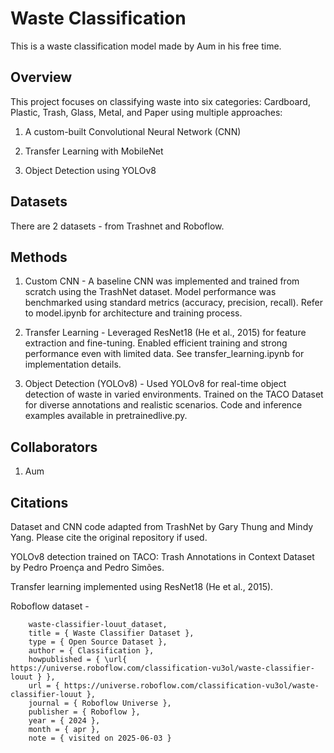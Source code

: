 # Waste Classification

This is a waste classification model made by Aum in his free time. 

## Overview

This project focuses on classifying waste into six categories: Cardboard, Plastic, Trash, Glass, Metal, and Paper using multiple approaches:

1. A custom-built Convolutional Neural Network (CNN)

2. Transfer Learning with MobileNet

3. Object Detection using YOLOv8

## Datasets

There are 2 datasets - from Trashnet and Roboflow.

## Methods

1. Custom CNN - 
A baseline CNN was implemented and trained from scratch using the TrashNet dataset.
Model performance was benchmarked using standard metrics (accuracy, precision, recall).
Refer to model.ipynb for architecture and training process.

2. Transfer Learning - 
Leveraged ResNet18 (He et al., 2015) for feature extraction and fine-tuning.
Enabled efficient training and strong performance even with limited data.
See transfer_learning.ipynb for implementation details.


3. Object Detection (YOLOv8) - 
Used YOLOv8 for real-time object detection of waste in varied environments.
Trained on the TACO Dataset for diverse annotations and realistic scenarios.
Code and inference examples available in pretrainedlive.py.

## Collaborators

1. Aum

## Citations
Dataset and CNN code adapted from TrashNet by Gary Thung and Mindy Yang. Please cite the original repository if used.

YOLOv8 detection trained on TACO: Trash Annotations in Context Dataset by Pedro Proença and Pedro Simões.

Transfer learning implemented using ResNet18 (He et al., 2015).

Roboflow dataset - 

        waste-classifier-louut_dataset,
        title = { Waste Classifier Dataset },
        type = { Open Source Dataset },
        author = { Classification },
        howpublished = { \url{ https://universe.roboflow.com/classification-vu3ol/waste-classifier-louut } },
        url = { https://universe.roboflow.com/classification-vu3ol/waste-classifier-louut },
        journal = { Roboflow Universe },
        publisher = { Roboflow },
        year = { 2024 },
        month = { apr },
        note = { visited on 2025-06-03 }